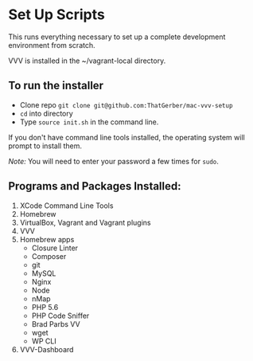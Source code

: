 # Set Up Scripts

This runs everything necessary to set up a complete development environment from scratch.

VVV is installed in the ~/vagrant-local directory.

## To run the installer

* Clone repo `git clone git@github.com:ThatGerber/mac-vvv-setup`
* `cd` into directory
* Type `source init.sh` in the command line.

If you don't have command line tools installed, the operating system will prompt to install them.

*Note:* You will need to enter your password a few times for `sudo`. 


## Programs and Packages Installed:

1. XCode Command Line Tools
2. Homebrew
3. VirtualBox, Vagrant and Vagrant plugins
4. VVV
5. Homebrew apps
   * Closure Linter
   * Composer
   * git
   * MySQL
   * Nginx
   * Node
   * nMap
   * PHP 5.6
   * PHP Code Sniffer
   * Brad Parbs VV
   * wget
   * WP CLI
6. VVV-Dashboard

